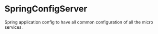 # SpringConfigServer
Spring application config to have all common configuration of all the micro services.
